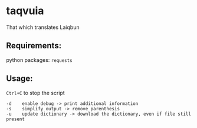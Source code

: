# taqvuia
That which translates Laiqbun
<br>
## Requirements:
python packages: `requests`
## Usage:
`Ctrl+C` to stop the script
```
-d    enable debug -> print additional information
-s    simplify output -> remove parenthesis 
-u    update dictionary -> download the dictionary, even if file still present
```
